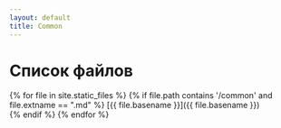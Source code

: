 ```yaml
---
layout: default
title: Common
---
```


# Список файлов

{% for file in site.static_files %}
  {% if file.path contains '/common' and file.extname == ".md" %}
[{{ file.basename }}]({{ file.basename }})  
  {% endif %}
{% endfor %}
